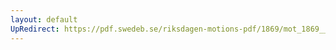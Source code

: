 ```yaml
---
layout: default
UpRedirect: https://pdf.swedeb.se/riksdagen-motions-pdf/1869/mot_1869__ak__00225/mot_1869__ak__00225_001.pdf
---
```

